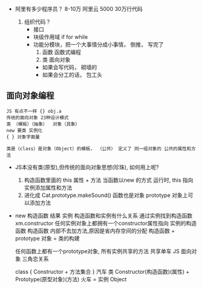 - 阿里有多少程序员？
    8-10万
    阿里云  5000  30万行代码

    1. 组织代码？
        - 接口
        - 块级作用域 if for while
        - 功能分模块，把一个大事情分成小事情， 倒推， 写完了
            1. 函数     函数式编程
            2. 类       面向对象
            - 如果会写代码， 砌墙的
            - 如果会分工的话， 包工头

## 面向对象编程
    JS 有点不一样 {} obj.a
    传统的面向对象 23种设计模式
    类 （模板）（抽象）  对象（具象）
    new 要类 实例化
    { } 对象字面量

    类是（class）是对象（Object）的模板， （公共） 定义了 同一组对象的 公共的属性和方法

- JS本没有类(原型),但传统的面向对象思想(珍珠), 如何用上呢?
    1. 构造函数里面的 this 属性 + 方法
        当函数以new 的方式 运行时, this 指向实例添加属性和方法
    2. 进化成 Cat.prototype.makeSound()
        函数也是对象
        prototype 对象上可以添加方法

- new 构造函数  结果 实例
    构造函数和实例有什么关系
    通过实例找到构造函数
    xm.constructor 任何实例对象上都拥有一个constructor属性指向 实例的构造函数
    构造函数 内部不去加方法,原因是省内存空间的分配
     构造函数 + prototype 对象 = 类的构建

    任何函数上都有一个prototype对象, 所有实例共享的方法
    共享单车 
    JS 面向对象 三角恋关系

    class { Constructor + 方法集合 }    汽车
    类 Constructor(构造函数)(属性) + Prototype(原型对象)(方法)  火车  = 实例 Object








